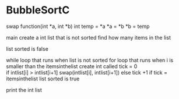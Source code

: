 # BubbleSortC

swap function(int *a, int *b)
  int temp = *a
  *a = *b
  *b = temp


main
create a int list that is not sorted
find how many items in the list

list sorted is false

while loop that runs when list is not sorted
  for loop that runs when i is smaller than the itemsinthelist
    create int called tick = 0   
     if intlist[i] > intlist[i+1]
      swap(intlist[i], intlist[i+1])
    else 
      tick +1
    if tick = itemsinthelist
      list sorted is true



print the int list
      

